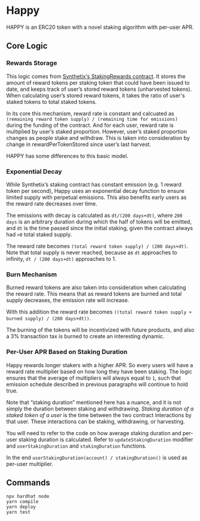 # Happy

HAPPY is an ERC20 token with a novel staking algorithm with per-user APR.

## Core Logic

### Rewards Storage

This logic comes from [Synthetix‘s StakingRewards contract](https://github.com/Synthetixio/synthetix/blob/v2.54.0/contracts/StakingRewards.sol).
It stores the amount of reward tokens per staking
token that could have been issued to date, and keeps track of user’s
stored reward tokens (unharvested tokens). When
calculating user’s stored reward tokens, it takes the ratio of user's staked tokens to total staked tokens.

In its core this mechanism, reward rate is constant and calcuated as `(remaining reward token supply) / (remaining time for emissions)` during
the funding of the contract. And for each user, reward rate is multiplied by user’s staked proportion. However, user’s staked proportion changes
as people stake and withdraw. This is taken into consideration by change in rewardPerTokenStored since user’s last harvest.

HAPPY has some differences to this basic model.

### Exponential Decay

While Synthetix’s staking contract has constant emission (e.g. 1 reward token per second), Happy uses
an exponential decay function to ensure limited supply with perpetual emissions. This also benefits
early users as the reward rate decreases over time.

The emissions with decay is calculated as `dt/(200 days+dt)`, where `200 days` is an arbitrary duration during which
the half of tokens will be emitted, and `dt` is the time passed since the initial staking, given the contract
always had `>0` total staked supply.

The reward rate becomes `(total reward token supply) / (200 days+dt)`. Note that total supply is never reached,
because as `dt` approaches to infinity, `dt / (200 days+dt)` approaches to 1.

### Burn Mechanism

Burned reward tokens are also taken into consideration when calculating the reward rate. This means that as reward tokens
are burned and total supply decreases, the emission rate will increase.

With this addition the reward rate becomes `((total reward token supply + burned supply) / (200 days+dt))`.

The burning of the tokens will be incentivized
with future products, and also a 3% transaction tax is burned to create an interesting dynamic.

### Per-User APR Based on Staking Duration

Happy rewards longer stakers with a higher APR. So every users will have a reward rate multiplier based
on how long they have been staking. The logic ensures that the average of multipliers will always
equal to `1`, such that emission schedule described in previous paragraphs will continue to hold true.

Note that “staking duration” mentioned here has a nuance, and it is not simply the duration between
staking and withdrawing. *Staking duration
of a staked token of a user* is the time between the two contract interactions by that user.
These interactions can be staking, withdrawing, or harvesting.

You will need to refer to the code on how average staking duration and per-user staking duration
is calculated. Refer to `updateStakingDuration` modifier and `userStakingDuration` and `stakingDuration` functions.

In the end `userStakingDuration(account) / stakingDuration()` is used as per-user multiplier.

## Commands

```shell
npx hardhat node
yarn compile
yarn deploy
yarn test
```
